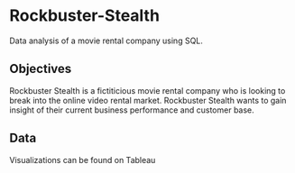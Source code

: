 # Rockbuster-Stealth
Data analysis of a movie rental company using SQL. 
## Objectives
Rockbuster Stealth is a fictiticious movie rental company who is looking to break into the online video rental market. Rockbuster Stealth wants to gain insight of their current business performance and customer base. 
## Data
Visualizations can be found on Tableau
